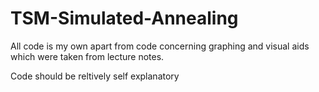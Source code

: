 # TSM-Simulated-Annealing

All code is my own apart from code concerning graphing and visual aids which were taken from lecture notes.

Code should be reltively self explanatory
